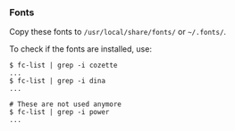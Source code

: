 ### Fonts

Copy these fonts to `/usr/local/share/fonts/` or `~/.fonts/`.

To check if the fonts are installed, use:
```console
$ fc-list | grep -i cozette
...
$ fc-list | grep -i dina
...

# These are not used anymore
$ fc-list | grep -i power
...
```
